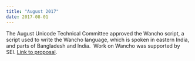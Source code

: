 ```yaml
---
title: "August 2017"
date: 2017-08-01
---
```


The August Unicode Technical Committee approved the Wancho script, a script used to write the Wancho language, which is spoken in eastern India, and parts of Bangladesh and India.  Work on Wancho was supported by SEI. [Link to proposal](http://www.unicode.org/L2/L2017/17067r-n4787r-wancho.pdf).